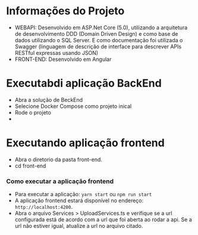 # Informações do Projeto
- WEBAPI: Desenvolvido em ASP.Net Core (5.0), utilizando a arquitetura de desenvolvimento DDD (Domain Driven Design) e como base de dados utilizando o SQL Server. E como documentação foi utilizada o Swagger (linguagem de descrição de interface para descrever APIs RESTful expressas usando JSON)
- FRONT-END: Desenvolvido em Angular
#  Executabdi aplicação BackEnd
- Abra a solução de BeckEnd
- Selecione Docker Compose como projeto inical
- Rode o projeto
- 
#  Executando aplicação frontend
- Abra o diretorio da pasta front-end.
- cd front-end 
### Como executar a aplicação frontend
- Para executar a aplicação: `yarn start` ou `npm run start`
- A aplicação frontend estará disponível no endereço: `http://localhost:4200`.
- Abra o arquivo Services > UploadServices.ts e verifique se a url configurada está de acordo com a url que foi aberta ao rodar a api. Se a url não estiver igual, atualize a url no arquivo citado.
